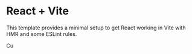 # React + Vite

This template provides a minimal setup to get React working in Vite with HMR and some ESLint rules.

Cu
